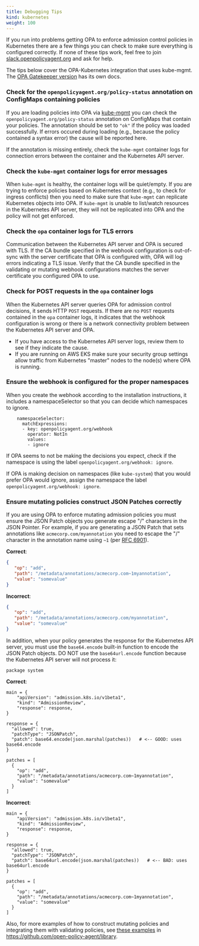 ```yaml
---
title: Debugging Tips
kind: kubernetes
weight: 100
---
```


If you run into problems getting OPA to enforce admission control policies in
Kubernetes there are a few things you can check to make sure everything is
configured correctly. If none of these tips work, feel free to join
[slack.openpolicyagent.org](https://slack.openpolicyagent.org) and ask for help.

The tips below cover the OPA-Kubernetes integration that uses kube-mgmt.
The [OPA Gatekeeper version](https://github.com/open-policy-agent/gatekeeper) has its own docs.

### Check for the `openpolicyagent.org/policy-status` annotation on ConfigMaps containing policies

If you are loading policies into OPA via
[kube-mgmt](https://github.com/open-policy-agent/kube-mgmt) you can check the
`openpolicyagent.org/policy-status` annotation on ConfigMaps that contain your
policies. The annotation should be set to `"ok"` if the policy was loaded
successfully. If errors occured during loading (e.g., because the policy
contained a syntax error) the cause will be reported here.

If the annotation is
missing entirely, check the `kube-mgmt` container logs for connection errors
between the container and the Kubernetes API server.

### Check the `kube-mgmt` container logs for error messages

When `kube-mgmt` is healthy, the container logs will be quiet/empty. If you are
trying to enforce policies based on Kubernetes context (e.g., to check for
ingress conflicts) then you need to make sure that `kube-mgmt` can replicate
Kubernetes objects into OPA. If `kube-mgmt` is unable to list/watch resources in
the Kubernetes API server, they will not be replicated into OPA and the policy
will not get enforced.

### Check the `opa` container logs for TLS errors

Communication between the Kubernetes API server and OPA is secured with TLS. If
the CA bundle specified in the webhook configuration is out-of-sync with the
server certificate that OPA is configured with, OPA will log errors indicating a
TLS issue. Verify that the CA bundle specified in the validating or mutating
webhook configurations matches the server certificate you configured OPA to use.

### Check for POST requests in the `opa` container logs

When the Kubernetes API server queries OPA for admission control decisions, it
sends HTTP `POST` requests. If there are no `POST` requests contained in the
`opa` container logs, it indicates that the webhook configuration is wrong or
there is a network connectivity problem between the Kubernetes API server and
OPA.

* If you have access to the Kubernetes API server logs, review them to see if
  they indicate the cause.
* If you are running on AWS EKS make sure your security group settings allow
  traffic from Kubernetes "master" nodes to the node(s) where OPA is running.

### Ensure the webhook is configured for the proper namespaces

When you create the webhook according to the installation instructions,
it includes a namespaceSelector so that you
can decide which namespaces to ignore.

```
    namespaceSelector:
      matchExpressions:
      - key: openpolicyagent.org/webhook
        operator: NotIn
        values:
        - ignore
```

If OPA seems to not be making the decisions you expect, check if the namespace
is using the label `openpolicyagent.org/webhook: ignore`.

If OPA is making decision on namespaces (like `kube-system`) that you would
prefer OPA would ignore, assign the namespace the label
`openpolicyagent.org/webhook: ignore`.

### Ensure mutating policies construct JSON Patches correctly

If you are using OPA to enforce mutating admission policies you must ensure the
JSON Patch objects you generate escape "/" characters in the JSON Pointer. For
example, if you are generating a JSON Patch that sets annotations like
`acmecorp.com/myannotation` you need to escape the "/" character in the
annotation name using `~1` (per [RFC
6901](https://tools.ietf.org/html/rfc6901#section-3)).

**Correct**:

```json
{
   "op": "add",
   "path": "/metadata/annotations/acmecorp.com~1myannotation",
   "value": "somevalue"
}
```

**Incorrect**:


```json
{
   "op": "add",
   "path": "/metadata/annotations/acmecorp.com/myannotation",
   "value": "somevalue"
}
```

In addition, when your policy generates the response for the Kubernetes API
server, you must use the `base64.encode` built-in function to encode the JSON
Patch objects. DO NOT use the `base64url.encode` function because the Kubernetes
API server will not process it:

```live:patch:module:read_only,hidden
package system
```

**Correct**:

```live:patch/good:module:read_only,openable
main = {
	"apiVersion": "admission.k8s.io/v1beta1",
	"kind": "AdmissionReview",
	"response": response,
}

response = {
  "allowed": true,
  "patchType": "JSONPatch",
  "patch": base64.encode(json.marshal(patches))   # <-- GOOD: uses base64.encode
}

patches = [
  {
    "op": "add",
    "path": "/metadata/annotations/acmecorp.com~1myannotation",
    "value": "somevalue"
  }
]
```

**Incorrect**:

```live:patch/bad:module:read_only
main = {
	"apiVersion": "admission.k8s.io/v1beta1",
	"kind": "AdmissionReview",
	"response": response,
}

response = {
  "allowed": true,
  "patchType": "JSONPatch",
  "patch": base64url.encode(json.marshal(patches))   # <-- BAD: uses base64url.encode
}

patches = [
  {
    "op": "add",
    "path": "/metadata/annotations/acmecorp.com~1myannotation",
    "value": "somevalue"
  }
]
```

Also, for more examples of how to construct mutating policies and integrating
them with validating policies, see [these
examples](https://github.com/open-policy-agent/library/tree/master/kubernetes/mutating-admission)
in https://github.com/open-policy-agent/library.